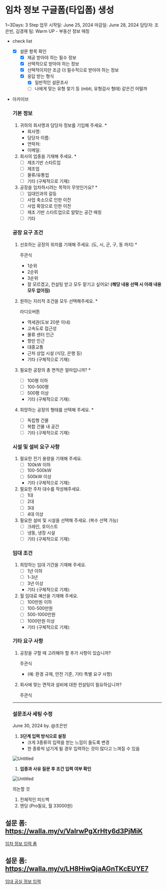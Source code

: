 # 임차 정보 구글폼(타입폼) 생성

1~3Days: 3 Step
업무 시작일: June 25, 2024
마감일: June 28, 2024
담당자: 조은빈, 김경재
팀: Warm UP - 부동산 정보 매칭

- check list
    - [x]  설문 항목 확인
        - [x]  제공 받아야 하는 필수 정보
        - [x]  선택적으로 받아야 하는 정보
        - [x]  선택적이지만 조금 더 필수적으로 받아야 하는 정보
        - [x]  응답 받는 형식
            - [x]  일반적인 설문조사
            - [ ]  나에게 맞는 유형 찾기 등 (mbti, 유형검사 형태) 같은건 어떨까
        
- 아카이브
    
    ### 기본 정보
    
    1. 귀하의 회사명과 담당자 정보를 기입해 주세요. *
        - 회사명:
        - 담당자 이름:
        - 연락처:
        - 이메일:
    2. 회사의 업종을 기재해 주세요. *
        - [ ]  제조기반 스타트업
        - [ ]  제조업
        - [ ]  물류/유통업
        - [ ]  기타 (구체적으로 기재):
    3. 공장을 임차하시려는 목적이 무엇인가요? *
        - [ ]  임대인과의 갈등
        - [ ]  사업 축소으로 인한 이전
        - [ ]  사업 확장으로 인한 이전
        - [ ]  제조 기반 스타트업으로 알맞는 공간 매칭
        - [ ]  기타
    
    ### 공장 요구 조건
    
    1. 선호하는 공장의 위치를 기재해 주세요. (도, 시, 군, 구, 동 까지) *
        
        주관식
        
        - 1순위
        - 2순위
        - 3순위
        - 잘 모르겠고, 컨설팅 받고 모두 맡기고 싶어요!
        **(해당 내용 선택 시 아래 내용 모두 없어짐)**
    2. 원하는 지리적 조건을 모두 선택해주세요. *
        
        라디오버튼
        
        - 역세권(도보 20분 이내)
        - 고속도로 접근성
        - 물류 센터 인근
        - 항만 인근
        - 대중교통
        - 근처 상업 시설 (식당, 은행 등)
        - 기타 (구체적으로 기재):
    3. 필요한 공장의 총 면적은 얼마입니까? *
        - [ ]  100평 이하
        - [ ]  100-500평
        - [ ]  500평 이상
        - 기타 (구체적으로 기재):
    4. 희망하는 공장의 형태를 선택해 주세요. *
        - [ ]  독립형 건물
        - [ ]  복합 건물 내 공간
        - [ ]  기타 (구체적으로 기재):
    
    ### 시설 및 설비 요구 사항
    
    1. 필요한 전기 용량을 기재해 주세요.
        - [ ]  100kW 이하
        - [ ]  100-500kW
        - [ ]  500kW 이상
        - 기타 (구체적으로 기재):
    2. 필요한 주차 대수를 작성해주세요.
        - [ ]  1대
        - [ ]  2대
        - [ ]  3대
        - [ ]  4대 이상
    3. 필요한 설비 및 시설을 선택해 주세요. (복수 선택 가능)
        - [ ]  크레인, 호이스트
        - [ ]  냉동, 냉장 시설
        - [ ]  기타 (구체적으로 기재):
    
    ### 임대 조건
    
    1. 희망하는 임대 기간을 기재해 주세요.
        - [ ]  1년 이하
        - [ ]  1-3년
        - [ ]  3년 이상
        - 기타 (구체적으로 기재):
    2. 월 임대료 예산을 기재해 주세요.
        - [ ]  100만원 이하
        - [ ]  100-500만원
        - [ ]  500-1000만원
        - [ ]  1000만원 이상
        - 기타 (구체적으로 기재):
    
    ### 기타 요구 사항
    
    1. 공장을 구할 때 고려해야 할 추가 사항이 있습니까?
        
        주관식
        
        - (예: 환경 규제, 안전 기준, 기타 특별 요구 사항)
    2. 회사에 맞는 면적과 설비에 대한 컨설팅이 필요하십니까?
        
        주관식
        
    
    ---
    
    ### 설문조사 세팅 수정
    
    June 30, 2024 by. @조은빈 
    
    1. **3단계 입력 방식으로 설정** 
        - 크게 3종류의 입력을 받는 느낌이 들도록 변경
        - 한 종류씩 넘기게 될 경우 입력하는 것이 많다고 느껴질 수 있음
    
    ![Untitled](Untitled%20125.png)
    
    1. **업종과 사유 질문 후 조건 입력 여부 확인**
    
    ![Untitled](Untitled%20126.png)
    
    의논할 것
    1. 전체적인 피드백
    2. 엔딩 (Pro필요, 월 33000원)
    

## 설문 폼: https://walla.my/v/VaIrwPgXrHty6d3PjMiK

[임차 정보 입력 폼](https://walla.my/v/VaIrwPgXrHty6d3PjMiK)

## 설문 폼: https://walla.my/v/LH8HiwQjaAGnTKcEUYE7

[임대 공실 정보 입력](https://walla.my/v/LH8HiwQjaAGnTKcEUYE7)